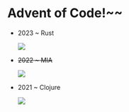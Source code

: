 # Advent of Code!~~

- 2023 ~ Rust

  ![](https://img.shields.io/badge/Stars%20⭐-12/50-yellow)

- ~~2022 ~ MIA~~ 

  ![](https://img.shields.io/badge/Stars%20⭐-0/50-yellow)

- 2021 ~ Clojure 
  
  ![](https://img.shields.io/badge/Stars%20⭐-31/50-yellow)

